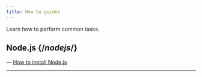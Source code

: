 ```yaml
---
title: How to guides
---
```


Learn how to perform common tasks.

## Node.js {/*nodejs*/}

— <a href="/applications/install_nodejs">How to install Node.js</a>

---
